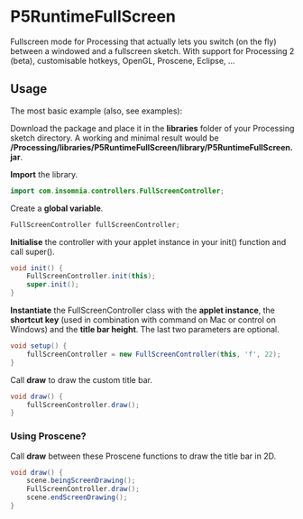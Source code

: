 P5RuntimeFullScreen
===================

Fullscreen mode for Processing that actually lets you switch (on the fly) between a windowed and a fullscreen sketch. With support for Processing 2 (beta), customisable hotkeys, OpenGL, Proscene, Eclipse, ...


## Usage

The most basic example (also, see examples):

Download the package and place it in the **libraries** folder of your Processing sketch directory. A working and minimal result would be **/Processing/libraries/P5RuntimeFullScreen/library/P5RuntimeFullScreen.jar**.

**Import** the library.

```java
import com.insomnia.controllers.FullScreenController;
```


Create a **global variable**.

```java
FullScreenController fullScreenController;
```


**Initialise** the controller with your applet instance in your init() function and call super().

```java
void init() {
	FullScreenController.init(this);
	super.init();
}
```


**Instantiate** the FullScreenController class with the **applet instance**, the **shortcut key** (used in combination with command on Mac or control on Windows) and the **title bar height**. The last two parameters are optional.

```java
void setup() {
	fullScreenController = new FullScreenController(this, 'f', 22);
}
```


Call **draw** to draw the custom title bar.

```java
void draw() {
	fullScreenController.draw();
}
```


### Using Proscene?

Call **draw** between these Proscene functions to draw the title bar in 2D.

```java
void draw() {
	scene.beingScreenDrawing();
	FullScreenController.draw();
	scene.endScreenDrawing();
}
```